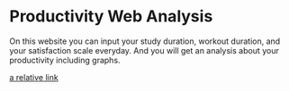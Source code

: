 # Productivity Web Analysis
On this website you can input your study duration, workout duration, and your satisfaction scale everyday. And you will get an analysis about your productivity including graphs.

[a relative link](https://share.streamlit.io/dylanyves/productivity-web-analysis/app.py)

